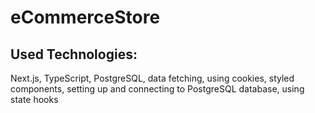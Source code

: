 # eCommerceStore


## Used Technologies: ##

Next.js, TypeScript, PostgreSQL, 
data fetching, using cookies, styled components, setting up and connecting to PostgreSQL database, using state hooks
